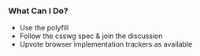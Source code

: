 ### What Can I Do?

* Use the polyfill
* Follow the csswg spec & join the discussion
* Upvote browser implementation trackers as available
